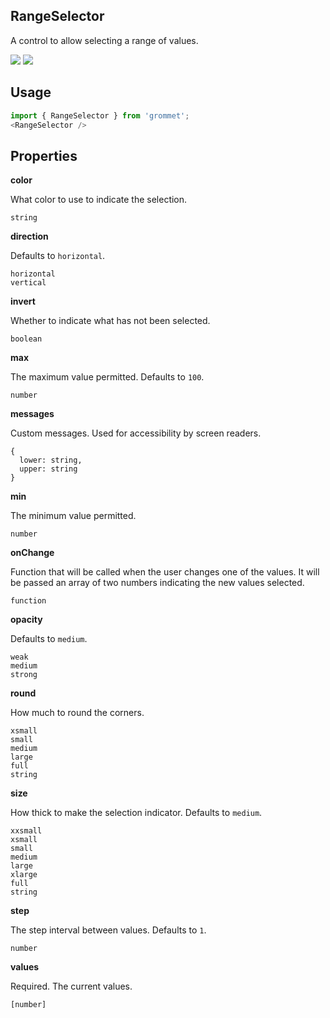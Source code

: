 ## RangeSelector
A control to allow selecting a range of values.

[![](https://cdn-images-1.medium.com/fit/c/120/120/1*TD1P0HtIH9zF0UEH28zYtw.png)](https://storybook.grommet.io/?selectedKind=RangeSelector&full=0&addons=0&stories=1&panelRight=0) [![](https://codesandbox.io/static/img/play-codesandbox.svg)](https://codesandbox.io/s/github/grommet/grommet-sandbox?initialpath=rangeselector&module=%2Fsrc%2FRangeSelector.js)
## Usage

```javascript
import { RangeSelector } from 'grommet';
<RangeSelector />
```

## Properties

**color**

What color to use to indicate the selection.

```
string
```

**direction**

 Defaults to `horizontal`.

```
horizontal
vertical
```

**invert**

Whether to indicate what has not been selected.

```
boolean
```

**max**

The maximum value permitted. Defaults to `100`.

```
number
```

**messages**

Custom messages. Used for accessibility by screen readers.

```
{
  lower: string,
  upper: string
}
```

**min**

The minimum value permitted.

```
number
```

**onChange**

Function that will be called when the user changes one of the
      values. It will be passed an array of two numbers indicating
      the new values selected.

```
function
```

**opacity**

 Defaults to `medium`.

```
weak
medium
strong
```

**round**

How much to round the corners.

```
xsmall
small
medium
large
full
string
```

**size**

How thick to make the selection indicator. Defaults to `medium`.

```
xxsmall
xsmall
small
medium
large
xlarge
full
string
```

**step**

The step interval between values. Defaults to `1`.

```
number
```

**values**

Required. The current values.

```
[number]
```
  